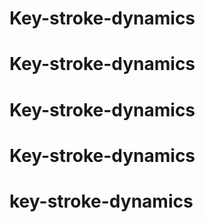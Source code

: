 # Key-stroke-dynamics
# Key-stroke-dynamics
# Key-stroke-dynamics
# Key-stroke-dynamics
# key-stroke-dynamics

